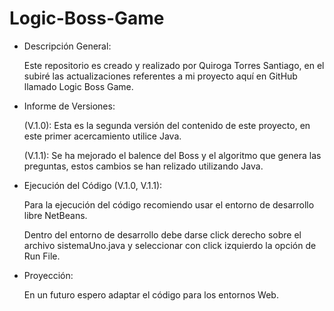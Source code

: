 # Logic-Boss-Game

* Descripción General:

  Este repositorio es creado y realizado por Quiroga Torres Santiago, en el subiré las actualizaciones referentes a mi proyecto aquí en     GitHub llamado Logic Boss Game.

* Informe de Versiones:

  (V.1.0): Esta es la segunda versión del contenido de este proyecto, en este primer acercamiento utilice Java.

  (V.1.1): Se ha mejorado el balence del Boss y el algoritmo que genera las preguntas, estos cambios se han relizado utilizando Java.

* Ejecución del Código (V.1.0, V.1.1):

  Para la ejecución del código recomiendo usar el entorno de desarrollo libre NetBeans.

  Dentro del entorno de desarrollo debe darse click derecho sobre el archivo sistemaUno.java y seleccionar con click izquierdo la opción     de Run File.

* Proyección:

  En un futuro espero adaptar el código para los entornos Web.

